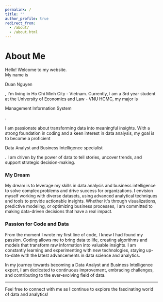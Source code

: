 ```yaml
---
permalink: /
title: ""
author_profile: true
redirect_from: 
  - /about/
  - /about.html
---
```


About Me
======
Hello! Welcome to my website.
</br>
My name is <p color='blue'>Duan Nguyen</p>, I'm living in Ho Chi Minh City - Vietnam. Currently, I am a 3rd year student at the University of Economics and Law - VNU HCMC, my major is <p color='blue'>Management Information System</p>.
</br>
</br>
I am passionate about transforming data into meaningful insights. With a strong foundation in coding and a keen interest in data analysis, my goal is to become a proficient <p color='blue'>Data Analyst and Business Intelligence specialist</p>. I am driven by the power of data to tell stories, uncover trends, and support strategic decision-making.

### My Dream

My dream is to leverage my skills in data analysis and business intelligence to solve complex problems and drive success for organizations. I envision myself working with diverse datasets, using advanced analytical techniques and tools to provide actionable insights. Whether it's through visualizations, predictive modeling, or optimizing business processes, I am committed to making data-driven decisions that have a real impact.

### Passion for Code and Data

From the moment I wrote my first line of code, I knew I had found my passion. Coding allows me to bring data to life, creating algorithms and models that transform raw information into valuable insights. I am constantly learning and experimenting with new technologies, staying up-to-date with the latest advancements in data science and analytics.

In my journey towards becoming a Data Analyst and Business Intelligence expert, I am dedicated to continuous improvement, embracing challenges, and contributing to the ever-evolving field of data.

---

Feel free to connect with me as I continue to explore the fascinating world of data and analytics!
